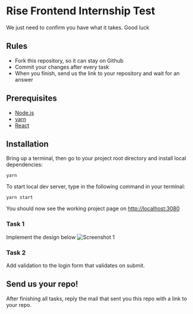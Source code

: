 # Rise Frontend Internship Test
We just need to confirm you have what it takes. Good luck 

## Rules
* Fork this repository, so it can stay on Github
* Commit your changes after every task
* When you finish, send us the link to your repository and wait for an answer

## Prerequisites
- [Node.js](https://nodejs.org/en/)
- [yarn](https://yarnpkg.com/)
- [React](https://reactjs.org/)


## Installation
Bring up a terminal, then go to your project root directory and install local dependencies:

```yarn```

To start local dev server, type in the following command in your terminal:

```yarn start```

You should now see the working project page on [http://localhost:3080](http://localhost:3080)

### Task 1
Implement the design below
![Screenshot 1](design/mobile.png)

### Task 2
Add validation to the login form that validates on submit.


## Send us your repo!
After finishing all tasks, reply the mail that sent you this repo with a link to your repo.
